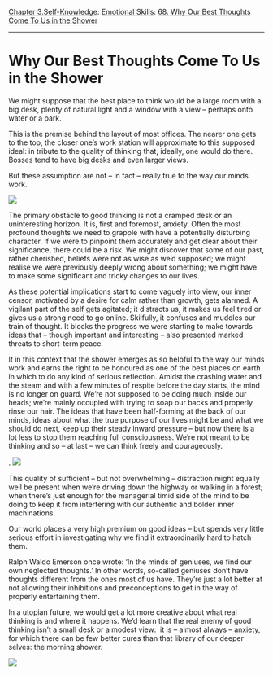 [Chapter 3.Self-Knowledge](https://www.theschooloflife.com/thebookoflife/category/self-knowledge/): [Emotional Skills](https://www.theschooloflife.com/thebookoflife/category/self-knowledge/emotional-skills/): [68. Why Our Best Thoughts Come To Us in the Shower](https://www.theschooloflife.com/thebookoflife/why-our-best-thoughts-come-to-us-in-the-shower/)

* * *

# Why Our Best Thoughts Come To Us in the Shower

We might suppose that the best place to think would be a&nbsp;large room with a big desk, plenty of natural light and a window with a view – perhaps onto water or a park.

This is the premise behind the layout of most offices. The nearer one gets to the top, the closer one’s work station will approximate to this supposed ideal: in tribute to the quality of thinking that, ideally, one would do there. Bosses tend to have big desks and even larger&nbsp;views.

But these assumption are not – in fact – really true to the way our minds work.

![](https://www.theschooloflife.com/thebookoflife/wp-content/uploads/2017/02/Hammersh%C3%B8i_Tall_windows-830x1024.jpg)

The primary obstacle to good thinking is not a cramped desk or an uninteresting horizon. It is, first and foremost, anxiety. Often the most profound thoughts we need to grapple with&nbsp;have a potentially disturbing character. If we were to pinpoint them accurately and get clear about their significance, there could be a risk. We might discover that some of our past, rather cherished, beliefs were not as wise as we’d supposed; we might realise we were previously&nbsp;deeply wrong about something; we might have to make some significant and tricky changes to our lives.

As these potential implications start to come vaguely into view, our inner censor, motivated by a desire for calm rather than growth, gets alarmed. A vigilant part of the self gets agitated; it distracts us, it makes us feel tired or gives us a strong need to go online. Skilfully, it confuses and muddles our train of thought. It blocks the progress we were starting to make towards ideas that – though important and interesting – also presented marked threats to short-term peace.

It in this context that the shower emerges as so helpful to the way our minds work and earns the right to be honoured as one of the best places on earth in which to do any kind of serious reflection. Amidst the crashing water and the steam and with a few minutes of respite before the day starts, the mind is no longer on guard. We’re not supposed to be doing much inside our heads; we’re mainly occupied with trying to soap our backs and properly rinse our hair. The ideas that have been half-forming at the back of our minds, ideas about what the true purpose of our lives might be and what we should do next, keep up their steady inward pressure – but now there is a lot less to stop them reaching full consciousness. We’re not meant to be thinking and so – at last – we can think freely and courageously.

. ![](http://www.tate.org.uk/art/images/work/T/T03/T03074_10.jpg)

This quality of sufficient – but not overwhelming – distraction might equally well be present when we’re driving down the highway or walking in a forest; when there’s just enough for the managerial timid side of the mind to be doing to keep it from interfering with our authentic and bolder inner machinations.

Our world places a very high premium on good ideas – but spends very little serious effort in investigating why we find it extraordinarily hard to hatch them.

Ralph Waldo Emerson once wrote: ‘In the minds of geniuses, we find our own neglected thoughts.’ In other words, so-called geniuses don’t have thoughts different from the ones most of us have. They’re just a lot better at not allowing their inhibitions and preconceptions to get in the way of properly entertaining them.

In a utopian future, we would get a lot more creative about what real thinking is and where it happens. We’d learn that the real enemy of good thinking isn’t a small desk or a modest view: &nbsp;it is – almost always – anxiety, for which there can be few better cures than that library of our deeper selves: the morning shower.

[![](https://img.youtube.com/vi/xv5TwMVkd0Q/0.jpg)](https://www.youtube.com/embed/xv5TwMVkd0Q '')
